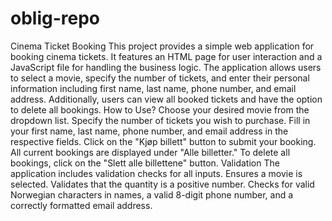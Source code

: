 # oblig-repo 
Cinema Ticket Booking
This project provides a simple web application for booking cinema tickets. It features an HTML page for user interaction and a JavaScript file for handling the business logic. The application allows users to select a movie, specify the number of tickets, and enter their personal information including first name, last name, phone number, and email address. Additionally, users can view all booked tickets and have the option to delete all bookings.
How to Use?
Choose your desired movie from the dropdown list.
Specify the number of tickets you wish to purchase.
Fill in your first name, last name, phone number, and email address in the respective fields.
Click on the "Kjøp billett" button to submit your booking.
All current bookings are displayed under "Alle billetter."
To delete all bookings, click on the "Slett alle billettene" button.
Validation
The application includes validation checks for all inputs. Ensures a movie is selected.
Validates that the quantity is a positive number.
Checks for valid Norwegian characters in names, a valid 8-digit phone number, and a correctly formatted email address.
